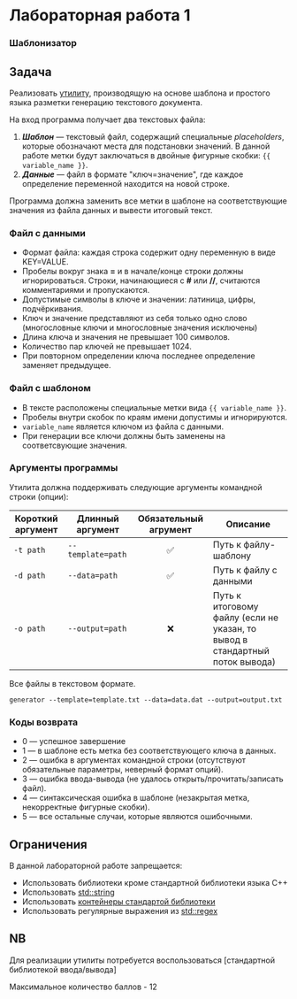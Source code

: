 # Лабораторная работа 1

### Шаблонизатор

## Задача

Реализовать [утилиту](https://ru.wikipedia.org/wiki/%D0%A3%D1%82%D0%B8%D0%BB%D0%B8%D1%82%D0%B0), производящую на основе шаблона и простого языка разметки генерацию текстового документа.


На вход программа получает два текстовых файла:


1. __*Шаблон*__ — текстовый файл, содержащий специальные *placeholders*, которые обозначают места для подстановки значений. В данной работе метки будут заключаться в двойные фигурные скобки: `{{ variable_name }}`.
2. __*Данные*__ — файл в формате "ключ=значение", где каждое определение переменной находится на новой строке.

Программа должна заменить все метки в шаблоне на соответствующие значения из файла данных и вывести итоговый текст.


### Файл с данными

* Формат файла: каждая строка содержит одну переменную в виде KEY=VALUE.
* Пробелы вокруг знака __=__ и в начале/конце строки должны игнорироваться. Строки, начинающиеся с __#__ или __//__, считаются комментариями и пропускаются.
* Допустимые символы в ключе и значении: латиница, цифры, подчёркивания.
* Ключ и значение представляют из себя только одно слово (многословные ключи и многословные значения исключены)
* Длина ключа и значения не превышает 100 символов.
* Количество пар ключей не превышает 1024.
* При повторном определении ключа последнее определение заменяет предыдущее.




### Файл с шаблоном

* В тексте расположены специальные метки вида `{{ variable_name }}`.
* Пробелы внутри скобок по краям имени допустимы и игнорируются.
* `variable_name` является ключом из файла с данными.
* При генерации все ключи должны быть заменены на соответсвующие значения.


### Аргументы программы

Утилита должна поддерживать следующие аргументы командной строки (опции):

| Короткий аргумент | Длинный аргумент       | Обязательный агрумент   | Описание |
|-------------------|--------------------------|:-------------------------:|----------|
| `-t path`         | `--template=path`        |           ✅             | Путь к файлу-шаблону     |
| `-d path`         | `--data=path`            |           ✅             | Путь к файлу c данными   |
| `-o path`         | `--output=path`          |          ❌              | Путь к итоговому файлу (если не указан, то вывод в стандартный поток вывода) |


Все файлы в текстовом формате.

```
generator --template=template.txt --data=data.dat --output=output.txt
```


### Коды возврата


- 0 — успешное завершение
- 1 — в шаблоне есть метка без соответствующего ключа в данных.
- 2 — ошибка в аргументах командной строки (отсутствуют обязательные параметры, неверный формат опций).
- 3 — ошибка ввода-вывода (не удалось открыть/прочитать/записать файл).
- 4 — синтаксическая ошибка в шаблоне (незакрытая метка, некорректные фигурные скобки).
- 5 — все остальные случаи, которые являются ошибочными.


## Ограничения


В данной лабораторной работе запрещается:
- Использовать библиотеки кроме стандартной библиотеки языка C++
- Использовать [std::string](https://en.cppreference.com/w/cpp/string.html)
- Использовать [контейнеры стандартой библиотеки](https://en.cppreference.com/w/cpp/container.html)
- Использовать регулярные выражения из [std::regex](https://en.cppreference.com/w/cpp/regex.html)



## NB

Для реализации утилиты потребуется воспользоваться [стандартной библиотекой ввода/вывода]









Максимальное количество баллов - 12
